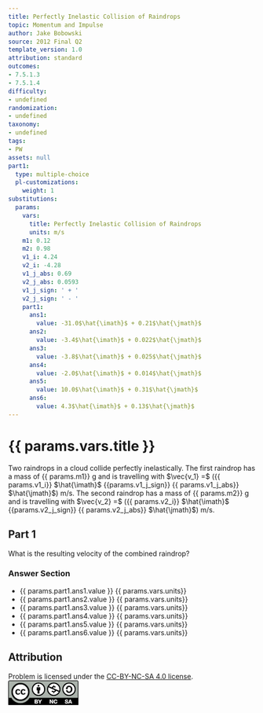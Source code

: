 ```yaml
---
title: Perfectly Inelastic Collision of Raindrops
topic: Momentum and Impulse
author: Jake Bobowski
source: 2012 Final Q2
template_version: 1.0
attribution: standard
outcomes:
- 7.5.1.3
- 7.5.1.4
difficulty:
- undefined
randomization:
- undefined
taxonomy:
- undefined
tags:
- PW
assets: null
part1:
  type: multiple-choice
  pl-customizations:
    weight: 1
substitutions:
  params:
    vars:
      title: Perfectly Inelastic Collision of Raindrops
      units: m/s
    m1: 0.12
    m2: 0.98
    v1_i: 4.24
    v2_i: -4.28
    v1_j_abs: 0.69
    v2_j_abs: 0.0593
    v1_j_sign: ' + '
    v2_j_sign: ' - '
    part1:
      ans1:
        value: -31.0$\hat{\imath}$ + 0.21$\hat{\jmath}$
      ans2:
        value: -3.4$\hat{\imath}$ + 0.022$\hat{\jmath}$
      ans3:
        value: -3.8$\hat{\imath}$ + 0.025$\hat{\jmath}$
      ans4:
        value: -2.0$\hat{\imath}$ + 0.014$\hat{\jmath}$
      ans5:
        value: 10.0$\hat{\imath}$ + 0.31$\hat{\jmath}$
      ans6:
        value: 4.3$\hat{\imath}$ + 0.13$\hat{\jmath}$
---
```

# {{ params.vars.title }}
Two raindrops in a cloud collide perfectly inelastically. The first raindrop has a mass of {{ params.m1}} g and is travelling with $\vec{v_1} =$ ({{ params.v1_i}} $\hat{\imath}$ {{params.v1_j_sign}} {{ params.v1_j_abs}} $\hat{\jmath}$) m/s.
The second raindrop has a mass of {{ params.m2}} g and is travelling with $\vec{v_2} =$ ({{ params.v2_i}} $\hat{\imath}$ {{params.v2_j_sign}} {{ params.v2_j_abs}} $\hat{\jmath}$) m/s.

## Part 1

What is the resulting velocity of the combined raindrop?

### Answer Section

- {{ params.part1.ans1.value }} {{ params.vars.units}}
- {{ params.part1.ans2.value }} {{ params.vars.units}}
- {{ params.part1.ans3.value }} {{ params.vars.units}}
- {{ params.part1.ans4.value }} {{ params.vars.units}}
- {{ params.part1.ans5.value }} {{ params.vars.units}}
- {{ params.part1.ans6.value }} {{ params.vars.units}}

## Attribution

Problem is licensed under the [CC-BY-NC-SA 4.0 license](https://creativecommons.org/licenses/by-nc-sa/4.0/).<br> ![The Creative Commons 4.0 license requiring attribution-BY, non-commercial-NC, and share-alike-SA license.](https://raw.githubusercontent.com/firasm/bits/master/by-nc-sa.png)